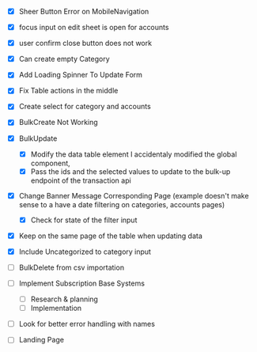 - [x] Sheer Button Error on MobileNavigation
- [x] focus input on edit sheet is open for accounts
- [x] user confirm close button does not work
- [x] Can create empty Category
- [x] Add Loading Spinner To Update Form
- [x] Fix Table actions in the middle
- [x] Create select for category and accounts
- [x] BulkCreate Not Working

- [x] BulkUpdate

  - [x] Modify the data table element I accidentaly modified the global component,
  - [x] Pass the ids and the selected values to update to the bulk-up endpoint of the transaction api

- [x] Change Banner Message Corresponding Page (example doesn't make sense to a have a date filtering on categories, accounts pages)
  - [x] Check for state of the filter input
- [x] Keep on the same page of the table when updating data
- [x] Include Uncategorized to category input
- [ ] BulkDelete from csv importation
- [ ] Implement Subscription Base Systems

  - [ ] Research & planning
  - [ ] Implementation

- [ ] Look for better error handling with names
- [ ] Landing Page
